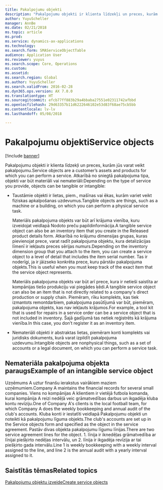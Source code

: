 ```yaml
---
title: Pakalpojumu objekti
description: "Pakalpojumu objekti ir klienta līdzekļi un preces, kurām jūs varat veikt pakalpojumu."
author: YuyuScheller
manager: AnnBe
ms.date: 02/21/2018
ms.topic: article
ms.prod: 
ms.service: dynamics-ax-applications
ms.technology: 
ms.search.form: SMAServiceObjectTable
audience: Application User
ms.reviewer: yuyus
ms.search.scope: Core, Operations
ms.custom: 
ms.assetid: 
ms.search.region: Global
ms.author: YuyuScheller
ms.search.validFrom: 2016-02-28
ms.dyn365.ops.version: AX 7.0.0
ms.translationtype: HT
ms.sourcegitcommit: efcb77ff883b29a4bbaba27551e02311742afbbd
ms.openlocfilehash: 29d63357b11d6222646102e53d83f68ae75cb5bb
ms.contentlocale: lv-lv
ms.lasthandoff: 05/08/2018

---
```


# <a name="service-objects"></a><span data-ttu-id="6a05e-103">Pakalpojumu objekti</span><span class="sxs-lookup"><span data-stu-id="6a05e-103">Service objects</span></span> 

[!include [banner](../includes/banner.md)]

<span data-ttu-id="6a05e-104">Pakalpojumu objekti ir klienta līdzekļi un preces, kurām jūs varat veikt pakalpojumu.</span><span class="sxs-lookup"><span data-stu-id="6a05e-104">Service objects are a customer’s assets and products for which you can perform a service.</span></span> <span data-ttu-id="6a05e-105">Atkarībā no sniegtā pakalpojuma tipa, objekti var būt materiāli vai nemateriāli:</span><span class="sxs-lookup"><span data-stu-id="6a05e-105">Depending on the type of service you provide, objects can be tangible or intangible:</span></span>

-  <span data-ttu-id="6a05e-106">Taustāmie objekti ir lietas, piem., mašīnas vai ēkas, kurām variet veikt fiziskas apkalpošanas uzdevumus.</span><span class="sxs-lookup"><span data-stu-id="6a05e-106">Tangible objects are things, such as a machine or a building, on which you can perform a physical service task.</span></span>

    <span data-ttu-id="6a05e-107">Materiāls pakalpojuma objekts var būt arī krājuma vienība, kuru izveidojat veidlapā Nodoto preču papildinformācija.</span><span class="sxs-lookup"><span data-stu-id="6a05e-107">A tangible service object can also be an inventory item that you create in the Released product details form.</span></span> <span data-ttu-id="6a05e-108">Atkarībā no krājumu dimensijas grupas, kuras pievienojat prece, varat radīt pakalpojuma objektu, kura detalizācijas līmenī ir iekļauts preces sērijas numurs.</span><span class="sxs-lookup"><span data-stu-id="6a05e-108">Depending on the inventory dimension group that you attach to the item, you can create a service object to a level of detail that includes the item serial number.</span></span> <span data-ttu-id="6a05e-109">Tas ir noderīgi, ja ir jāizseko konkrēta prece, kuru pārstāv pakalpojuma objekts.</span><span class="sxs-lookup"><span data-stu-id="6a05e-109">This is useful when you must keep track of the exact item that the service object represents.</span></span>

    <span data-ttu-id="6a05e-110">Materiāls pakalpojuma objekts var būt arī prece, kura ir netieši saistīta ar kompānijas tiešo produkciju vai piegādes ķēdi.</span><span class="sxs-lookup"><span data-stu-id="6a05e-110">A tangible service object can also be an item that is not directly related to a company's direct production or supply chain.</span></span> <span data-ttu-id="6a05e-111">Piemēram, rīku komplekts, kas tiek izmantots remontdarbiem, pakalpojuma pasūtījumā var būt, piemēram, pakalpojuma objekts, kas nav iekļauts krājumos.</span><span class="sxs-lookup"><span data-stu-id="6a05e-111">For example, a tool kit that is used for repairs in a service order can be a service object that is not included in inventory.</span></span> <span data-ttu-id="6a05e-112">Šajā gadījumā tas netiek reģistrēts kā krājuma vienība.</span><span class="sxs-lookup"><span data-stu-id="6a05e-112">In this case, you don’t register it as an inventory item.</span></span>

-  <span data-ttu-id="6a05e-113">Nemateriāli objekti ir abstraktas lietas, piemēram konti komplekts vai juridisks dokuments, kurā varat izpildīt pakalpojuma uzdevumu.</span><span class="sxs-lookup"><span data-stu-id="6a05e-113">Intangible objects are nonphysical things, such as a set of accounts or a legal document, on which you can perform a service task.</span></span>

## <a name="example-of-an-intangible-service-object"></a><span data-ttu-id="6a05e-114">Nemateriāla pakalpojuma objekta paraugs</span><span class="sxs-lookup"><span data-stu-id="6a05e-114">Example of an intangible service object</span></span>

<span data-ttu-id="6a05e-115">Uzņēmums A uztur finanšu ierakstus vairākiem maziem uzņēmumiem.</span><span class="sxs-lookup"><span data-stu-id="6a05e-115">Company A maintains the financial records for several small companies.</span></span> <span data-ttu-id="6a05e-116">Viens no kompānijas A klientiem ir vietējā futbola komanda, kurai kompānija A reizi nedēļā veic grāmatvedības darbus un ikgadēja kluba kontu revīziju.</span><span class="sxs-lookup"><span data-stu-id="6a05e-116">One of Company A's clients is the local football team, for which Company A does the weekly bookkeeping and annual audit of the club's accounts.</span></span> <span data-ttu-id="6a05e-117">Kluba konti ir iestatīti veidlapā Pakalpojumu objekti un noteikti kā pakalpojumu līguma objekts.</span><span class="sxs-lookup"><span data-stu-id="6a05e-117">The club's accounts are set up in the Service objects form and specified as the object in the service agreement.</span></span> <span data-ttu-id="6a05e-118">Pastāv divas objekta pakalpojumu līgumu līnijas.</span><span class="sxs-lookup"><span data-stu-id="6a05e-118">There are two service agreement lines for the object.</span></span> <span data-ttu-id="6a05e-119">1. līnija ir iknedēļas grāmatvedība ar līnijai piešķirto nedēļas intervālu, un 2. līnija ir ikgadēja revīzija ar tai piešķirto gada intervālu.</span><span class="sxs-lookup"><span data-stu-id="6a05e-119">Line 1 is weekly bookkeeping with a weekly interval assigned to the line, and line 2 is the annual audit with a yearly interval assigned to it.</span></span>

## <a name="related-topics"></a><span data-ttu-id="6a05e-120">Saistītās tēmas</span><span class="sxs-lookup"><span data-stu-id="6a05e-120">Related topics</span></span>

[<span data-ttu-id="6a05e-121">Pakalpojumu objektu izveide</span><span class="sxs-lookup"><span data-stu-id="6a05e-121">Create service objects</span></span>](create-service-objects.md)


